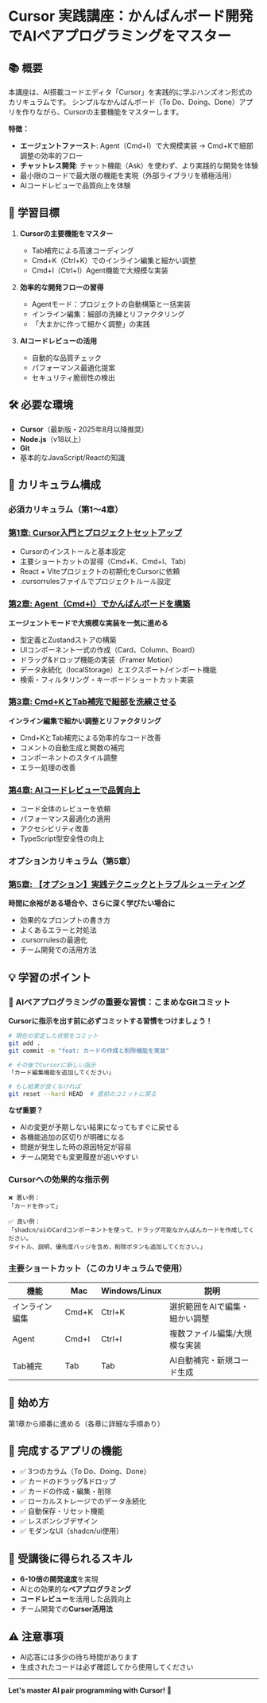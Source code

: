 # Cursor 実践講座：かんばんボード開発でAIペアプログラミングをマスター

## 📚 概要

本講座は、AI搭載コードエディタ「Cursor」を実践的に学ぶハンズオン形式のカリキュラムです。
シンプルなかんばんボード（To Do、Doing、Done）アプリを作りながら、Cursorの主要機能をマスターします。

**特徴：**
- **エージェントファースト**: Agent（Cmd+I）で大規模実装 → Cmd+Kで細部調整の効率的フロー
- **チャットレス開発**: チャット機能（Ask）を使わず、より実践的な開発を体験
- 最小限のコードで最大限の機能を実現（外部ライブラリを積極活用）
- AIコードレビューで品質向上を体験

## 🎯 学習目標

1. **Cursorの主要機能をマスター**
   - Tab補完による高速コーディング
   - Cmd+K（Ctrl+K）でのインライン編集と細かい調整
   - Cmd+I（Ctrl+I）Agent機能で大規模な実装

2. **効率的な開発フローの習得**
   - Agentモード：プロジェクトの自動構築と一括実装
   - インライン編集：細部の洗練とリファクタリング
   - 「大まかに作って細かく調整」の実践

3. **AIコードレビューの活用**
   - 自動的な品質チェック
   - パフォーマンス最適化提案
   - セキュリティ脆弱性の検出

## 🛠 必要な環境

- **Cursor**（最新版・2025年8月以降推奨）
- **Node.js**（v18以上）
- **Git**
- 基本的なJavaScript/Reactの知識

## 📖 カリキュラム構成

### 必須カリキュラム（第1〜4章）

### [第1章: Cursor入門とプロジェクトセットアップ](./chapter1_setup.md)
- Cursorのインストールと基本設定
- 主要ショートカットの習得（Cmd+K、Cmd+I、Tab）
- React + Viteプロジェクトの初期化をCursorに依頼
- .cursorrulesファイルでプロジェクトルール設定

### [第2章: Agent（Cmd+I）でかんばんボードを構築](./chapter2_agent.md)
**エージェントモードで大規模な実装を一気に進める**
- 型定義とZustandストアの構築
- UIコンポーネント一式の作成（Card、Column、Board）
- ドラッグ&ドロップ機能の実装（Framer Motion）
- データ永続化（localStorage）とエクスポート/インポート機能
- 検索・フィルタリング・キーボードショートカット実装

### [第3章: Cmd+KとTab補完で細部を洗練させる](./chapter3_inline.md)
**インライン編集で細かい調整とリファクタリング**
- Cmd+KとTab補完による効率的なコード改善
- コメントの自動生成と関数の補完
- コンポーネントのスタイル調整
- エラー処理の改善

### [第4章: AIコードレビューで品質向上](./chapter4_review.md)
- コード全体のレビューを依頼
- パフォーマンス最適化の適用
- アクセシビリティ改善
- TypeScript型安全性の向上

### オプションカリキュラム（第5章）

### [第5章: 【オプション】実践テクニックとトラブルシューティング](./chapter5_practice.md)
**時間に余裕がある場合や、さらに深く学びたい場合に**
- 効果的なプロンプトの書き方
- よくあるエラーと対処法
- .cursorrulesの最適化
- チーム開発での活用方法

## 💡 学習のポイント

### 🔄 AIペアプログラミングの重要な習慣：こまめなGitコミット

**Cursorに指示を出す前に必ずコミットする習慣をつけましょう！**

```bash
# 現在の安定した状態をコミット
git add .
git commit -m "feat: カードの作成と削除機能を実装"

# その後でCursorに新しい指示
「カード編集機能を追加してください」

# もし結果が良くなければ
git reset --hard HEAD  # 直前のコミットに戻る
```

**なぜ重要？**
- AIの変更が予期しない結果になってもすぐに戻せる
- 各機能追加の区切りが明確になる
- 問題が発生した時の原因特定が容易
- チーム開発でも変更履歴が追いやすい

### Cursorへの効果的な指示例

```
❌ 悪い例：
「カードを作って」

✅ 良い例：
「shadcn/uiのCardコンポーネントを使って、ドラッグ可能なかんばんカードを作成してください。
タイトル、説明、優先度バッジを含め、削除ボタンも追加してください。」
```

### 主要ショートカット（このカリキュラムで使用）

| 機能 | Mac | Windows/Linux | 説明 |
|------|-----|---------------|------|
| インライン編集 | Cmd+K | Ctrl+K | 選択範囲をAIで編集・細かい調整 |
| Agent | Cmd+I | Ctrl+I | 複数ファイル編集/大規模な実装 |
| Tab補完 | Tab | Tab | AI自動補完・新規コード生成 |

## 🚀 始め方

第1章から順番に進める（各章に詳細な手順あり）

## 📝 完成するアプリの機能

- ✅ 3つのカラム（To Do、Doing、Done）
- ✅ カードのドラッグ&ドロップ
- ✅ カードの作成・編集・削除
- ✅ ローカルストレージでのデータ永続化
- ✅ 自動保存・リセット機能
- ✅ レスポンシブデザイン
- ✅ モダンなUI（shadcn/ui使用）

## 🎉 受講後に得られるスキル

- **6-10倍の開発速度**を実現
- AIとの効果的な**ペアプログラミング**
- **コードレビュー**を活用した品質向上
- チーム開発での**Cursor活用法**

## ⚠️ 注意事項

- AI応答には多少の待ち時間があります
- 生成されたコードは必ず確認してから使用してください

---

**Let's master AI pair programming with Cursor! 🚀**